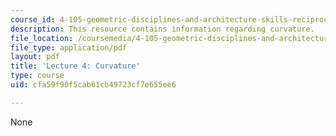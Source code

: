 ```yaml
---
course_id: 4-105-geometric-disciplines-and-architecture-skills-reciprocal-methodologies-fall-2012
description: This resource contains information regarding curvature.
file_location: /coursemedia/4-105-geometric-disciplines-and-architecture-skills-reciprocal-methodologies-fall-2012/cfa59f90f5cab61cb49723cf7e655ee6_MIT4_105F12_lec4-curv.pdf
file_type: application/pdf
layout: pdf
title: 'Lecture 4: Curvature'
type: course
uid: cfa59f90f5cab61cb49723cf7e655ee6

---
```

None